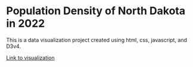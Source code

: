 # Population Density of North Dakota in 2022

This is a data visualization project created using html, css, javascript, and D3v4.

[Link to visualization](https://devashat.github.io/Population-Density-of-North-Dakota-2022/)
